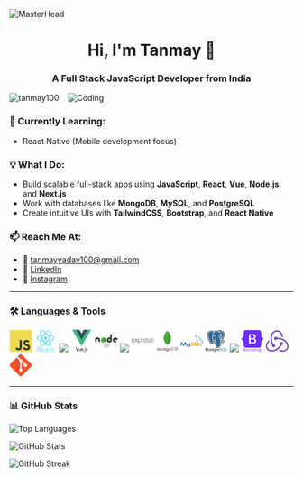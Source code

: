 ![MasterHead](https://www.apptha.com/blog/wp-content/uploads/2019/05/Hire-full-stack-developer.jpg)

<h1 align="center">Hi, I'm Tanmay 👋</h1>
<h3 align="center">A Full Stack JavaScript Developer from India</h3>

<img align="right" alt="Coding" width="400" src="https://miro.medium.com/v2/resize:fit:640/1*P8vtybQ_WWYDTEdSpjyIhg.gif"/>

<p align="left">
  <img src="https://komarev.com/ghpvc/?username=tanmay100&label=Profile%20views&color=0e75b6&style=flat" alt="tanmay100" />
</p>

### 🧠 Currently Learning:
- React Native (Mobile development focus)

### 💡 What I Do:
- Build scalable full-stack apps using **JavaScript**, **React**, **Vue**, **Node.js**, and **Next.js**
- Work with databases like **MongoDB**, **MySQL**, and **PostgreSQL**
- Create intuitive UIs with **TailwindCSS**, **Bootstrap**, and **React Native**

### 📫 Reach Me At:
- 📧 tanmayyadav100@gmail.com
- 🔗 [LinkedIn](https://linkedin.com/in/tanmay-yadav-8789ab15b)
- 📸 [Instagram](https://instagram.com/tanmay._100)

---

### 🛠️ Languages & Tools

<p align="left">
  <a href="#"><img src="https://raw.githubusercontent.com/devicons/devicon/master/icons/javascript/javascript-original.svg" width="40" /></a>
  <a href="#"><img src="https://raw.githubusercontent.com/devicons/devicon/master/icons/react/react-original-wordmark.svg" width="40" /></a>
  <a href="#"><img src="https://reactnative.dev/img/header_logo.svg" width="40" /></a>
  <a href="#"><img src="https://raw.githubusercontent.com/devicons/devicon/master/icons/vuejs/vuejs-original-wordmark.svg" width="40" /></a>
  <a href="#"><img src="https://raw.githubusercontent.com/devicons/devicon/master/icons/nodejs/nodejs-original-wordmark.svg" width="40" /></a>
  <a href="#"><img src="https://cdn.worldvectorlogo.com/logos/nextjs-2.svg" width="40" /></a>
  <a href="#"><img src="https://raw.githubusercontent.com/devicons/devicon/master/icons/express/express-original-wordmark.svg" width="40" /></a>
  <a href="#"><img src="https://raw.githubusercontent.com/devicons/devicon/master/icons/mongodb/mongodb-original-wordmark.svg" width="40" /></a>
  <a href="#"><img src="https://raw.githubusercontent.com/devicons/devicon/master/icons/mysql/mysql-original-wordmark.svg" width="40" /></a>
  <a href="#"><img src="https://raw.githubusercontent.com/devicons/devicon/master/icons/postgresql/postgresql-original-wordmark.svg" width="40" /></a>
  <a href="#"><img src="https://www.vectorlogo.zone/logos/tailwindcss/tailwindcss-icon.svg" width="40" /></a>
  <a href="#"><img src="https://raw.githubusercontent.com/devicons/devicon/master/icons/bootstrap/bootstrap-plain-wordmark.svg" width="40" /></a>
  <a href="#"><img src="https://raw.githubusercontent.com/devicons/devicon/master/icons/redux/redux-original.svg" width="40" /></a>
  <a href="#"><img src="https://raw.githubusercontent.com/devicons/devicon/master/icons/git/git-original.svg" width="40" /></a>
</p>

---

### 📊 GitHub Stats

<p align="left">
  <img src="https://github-readme-stats.vercel.app/api/top-langs?username=tanmay100&show_icons=true&locale=en&layout=compact" alt="Top Languages" />
</p>
<p align="left">
  <img src="https://github-readme-stats.vercel.app/api?username=tanmay100&show_icons=true&locale=en" alt="GitHub Stats" />
</p>
<p align="left">
  <img src="https://github-readme-streak-stats.herokuapp.com/?user=tanmay100" alt="GitHub Streak" />
</p>
